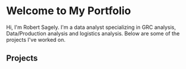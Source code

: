 # Welcome to My Portfolio
Hi, I'm Robert Sagely. I'm a data analyst specializing in GRC analysis, Data/Production analysis and logistics analysis. Below are some of the projects I've worked on.

## Projects

